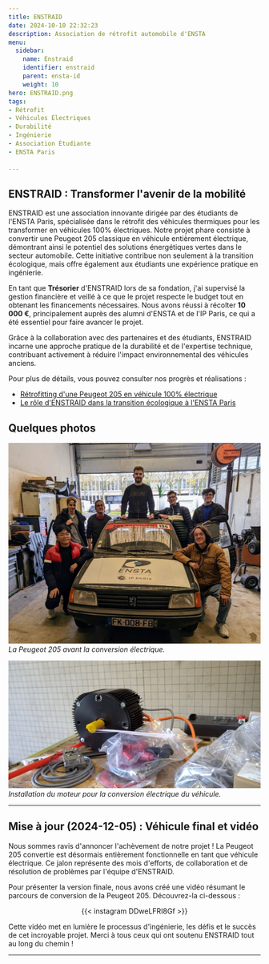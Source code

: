 ```yaml
---
title: ENSTRAID
date: 2024-10-10 22:32:23
description: Association de rétrofit automobile d'ENSTA
menu:
  sidebar:
    name: Enstraid
    identifier: enstraid
    parent: ensta-id
    weight: 10
hero: ENSTRAID.png
tags:
- Rétrofit
- Véhicules Électriques
- Durabilité
- Ingénierie
- Association Étudiante
- ENSTA Paris

---
```


## ENSTRAID : Transformer l'avenir de la mobilité

ENSTRAID est une association innovante dirigée par des étudiants de l'ENSTA Paris, spécialisée dans le rétrofit des véhicules thermiques pour les transformer en véhicules 100% électriques. Notre projet phare consiste à convertir une Peugeot 205 classique en véhicule entièrement électrique, démontrant ainsi le potentiel des solutions énergétiques vertes dans le secteur automobile. Cette initiative contribue non seulement à la transition écologique, mais offre également aux étudiants une expérience pratique en ingénierie.

En tant que **Trésorier** d'ENSTRAID lors de sa fondation, j'ai supervisé la gestion financière et veillé à ce que le projet respecte le budget tout en obtenant les financements nécessaires. Nous avons réussi à récolter **10 000 €**, principalement auprès des alumni d'ENSTA et de l'IP Paris, ce qui a été essentiel pour faire avancer le projet.

Grâce à la collaboration avec des partenaires et des étudiants, ENSTRAID incarne une approche pratique de la durabilité et de l'expertise technique, contribuant activement à réduire l'impact environnemental des véhicules anciens.

Pour plus de détails, vous pouvez consulter nos progrès et réalisations :
- [Rétrofitting d'une Peugeot 205 en véhicule 100% électrique](https://www.ensta.org/fr/news/retrofit-transformer-une-peugeot-205-thermique-en-vehicule-100-electrique-537)
- [Le rôle d'ENSTRAID dans la transition écologique à l'ENSTA Paris](https://www.ensta-paris.fr/fr/enstraid-transition-ecologique-sur-bonne-voie)

## Quelques photos

![Peugeot 205 avant le rétrofit](peugeot205.jpg)
*La Peugeot 205 avant la conversion électrique.*

![Étudiants de l'ENSTA travaillant sur le projet](motor.jpg)
*Installation du moteur pour la conversion électrique du véhicule.*

---

## **Mise à jour (2024-12-05) : Véhicule final et vidéo**

Nous sommes ravis d'annoncer l'achèvement de notre projet ! La Peugeot 205 convertie est désormais entièrement fonctionnelle en tant que véhicule électrique. Ce jalon représente des mois d'efforts, de collaboration et de résolution de problèmes par l'équipe d'ENSTRAID.

Pour présenter la version finale, nous avons créé une vidéo résumant le parcours de conversion de la Peugeot 205. Découvrez-la ci-dessous :

<div style="display: flex; justify-content: center;">
  {{< instagram DDweLFRI8Gf >}}
</div>

Cette vidéo met en lumière le processus d'ingénierie, les défis et le succès de cet incroyable projet. Merci à tous ceux qui ont soutenu ENSTRAID tout au long du chemin !

---